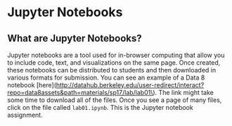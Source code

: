 # Jupyter Notebooks

## What are Jupyter Notebooks?

Jupyter notebooks are a tool used for in-browser computing that allow you to include code, text, and visualizations on the same page. Once created, these notebooks can be distributed to students and then downloaded in various formats for submission. You can see an example of a Data 8 notebook [here](http://datahub.berkeley.edu/user-redirect/interact?repo=data8assets&path=materials/sp17/lab/lab01\). The link might take some time to download all of the files. Once you see a page of many files, click on the file called `lab01.ipynb`. This is the Jupyter notebook assignment.

